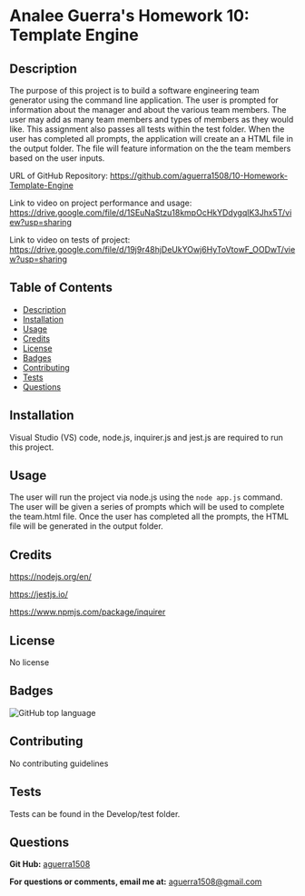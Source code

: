 # Analee Guerra's Homework 10: Template Engine
  
## Description

The purpose of this project is to build a software engineering team generator using the command line application. The user is prompted for information about the manager and about the various team members. The user may add as many team members and types of members as they would like. This assignment also passes all tests within the test folder. When the user has completed all prompts, the application will create an a HTML file in the output folder. The file will feature information on the the team members based on the user inputs. 

URL of GitHub Repository: https://github.com/aguerra1508/10-Homework-Template-Engine

Link to video on project performance and usage: https://drive.google.com/file/d/1SEuNaStzu18kmpOcHkYDdygqlK3Jhx5T/view?usp=sharing

Link to video on tests of project: https://drive.google.com/file/d/19j9r48hjDeUkYOwj6HyToVtowF_OODwT/view?usp=sharing

## Table of Contents

  * [Description](#description)
  * [Installation](#installation)
  * [Usage](#usage)
  * [Credits](#credits)
  * [License](#license)
  * [Badges](#badges)
  * [Contributing](#contributing)
  * [Tests](#tests)
  * [Questions](#questions)
  
## Installation
  
Visual Studio (VS) code, node.js, inquirer.js and jest.js are required to run this project.
  
## Usage 

The user will run the project via node.js using the `node app.js` command. The user will be given a series of prompts which will be used to complete the team.html file. Once the user has completed all the prompts, the HTML file will be generated in the output folder. 
  
## Credits
  
https://nodejs.org/en/

https://jestjs.io/

https://www.npmjs.com/package/inquirer

## License
  
No license

## Badges

![GitHub top language](https://img.shields.io/github/languages/top/aguerra1508/10-Homework-Template-Engine)
  
## Contributing
  
No contributing guidelines
  
## Tests
  
Tests can be found in the Develop/test folder.

## Questions
  
__Git Hub:__ [aguerra1508](https://github.com/aguerra1508 "Git Hub")
  
__For questions or comments, email me at:__ aguerra1508@gmail.com